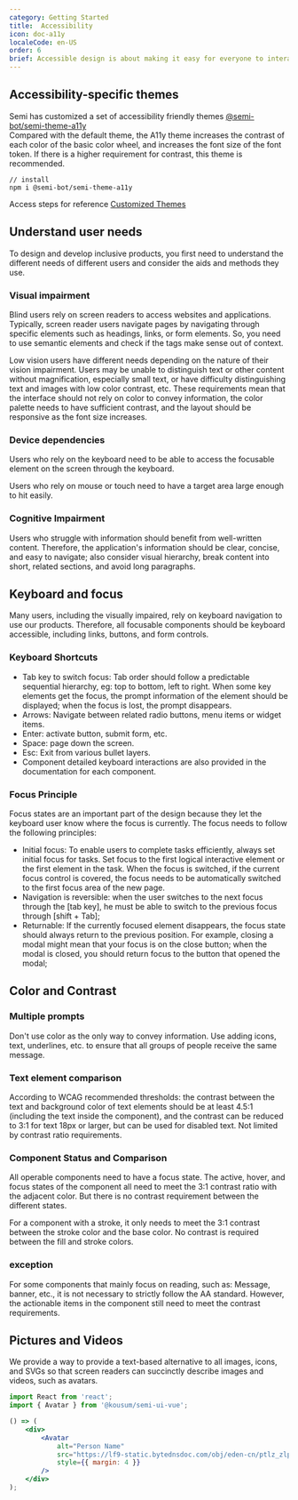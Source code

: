 ```yaml
---
category: Getting Started
title:  Accessibility
icon: doc-a11y
localeCode: en-US
order: 6
brief: Accessible design is about making it easy for everyone to interact with products, including those with disabilities, to provide a better experience for everyone. The Semi design system is designed to remove barriers and create inclusive product experiences that work for all.
---
```


## Accessibility-specific themes
Semi has customized a set of accessibility friendly themes [@semi-bot/semi-theme-a11y](https://semi.design/dsm_store/theme?dsmID=2243)  
Compared with the default theme, the A11y theme increases the contrast of each color of the basic color wheel, and increases the font size of the font token. If there is a higher requirement for contrast, this theme is recommended.   

```
// install
npm i @semi-bot/semi-theme-a11y
```

Access steps for reference [Customized Themes](https://semi.design/en-US/start/customize-theme#When%20using%20webpack%20as%20a%20build%20tool)

## Understand user needs

To design and develop inclusive products, you first need to understand the different needs of different users and consider the aids and methods they use.

### Visual impairment

Blind users rely on screen readers to access websites and applications. Typically, screen reader users navigate pages by navigating through specific elements such as headings, links, or form elements.
So, you need to use semantic elements and check if the tags make sense out of context.

Low vision users have different needs depending on the nature of their vision impairment. Users may be unable to distinguish text or other content without magnification, especially small text, or have difficulty distinguishing text and images with low color contrast, etc.
These requirements mean that the interface should not rely on color to convey information, the color palette needs to have sufficient contrast, and the layout should be responsive as the font size increases.

### Device dependencies

Users who rely on the keyboard need to be able to access the focusable element on the screen through the keyboard.

Users who rely on mouse or touch need to have a target area large enough to hit easily.

### Cognitive Impairment

Users who struggle with information should benefit from well-written content.
Therefore, the application's information should be clear, concise, and easy to navigate; also consider visual hierarchy, break content into short, related sections, and avoid long paragraphs.

## Keyboard and focus

Many users, including the visually impaired, rely on keyboard navigation to use our products. Therefore, all focusable components should be keyboard accessible, including links, buttons, and form controls.

### Keyboard Shortcuts

- Tab key to switch focus: Tab order should follow a predictable sequential hierarchy, eg: top to bottom, left to right. When some key elements get the focus, the prompt information of the element should be displayed; when the focus is lost, the prompt disappears.
- Arrows: Navigate between related radio buttons, menu items or widget items.
- Enter: activate button, submit form, etc.
- Space: page down the screen.
- Esc: Exit from various bullet layers.
- Component detailed keyboard interactions are also provided in the documentation for each component.

### Focus Principle

Focus states are an important part of the design because they let the keyboard user know where the focus is currently. The focus needs to follow the following principles:

- Initial focus: To enable users to complete tasks efficiently, always set initial focus for tasks. Set focus to the first logical interactive element or the first element in the task. When the focus is switched, if the current focus control is covered, the focus needs to be automatically switched to the first focus area of ​​the new page.
- Navigation is reversible: when the user switches to the next focus through the [tab key], he must be able to switch to the previous focus through [shift + Tab];
- Returnable: If the currently focused element disappears, the focus state should always return to the previous position. For example, closing a modal might mean that your focus is on the close button; when the modal is closed, you should return focus to the button that opened the modal;

## Color and Contrast

### Multiple prompts

Don't use color as the only way to convey information. Use adding icons, text, underlines, etc. to ensure that all groups of people receive the same message.

<ImageBox alt="Multiple tips to do and don't example" url='https://lf3-static.bytednsdoc.com/obj/eden-cn/ptlz_zlp/ljhwZthlaukjlkulzlp/a11y-do-and-donot.png' darkUrl ="https://lf3-static.bytednsdoc.com/obj/eden-cn/ptlz_zlp/ljhwZthlaukjlkulzlp/a11y-do-and-donot-dark.png" />

### Text element comparison

According to WCAG recommended thresholds: the contrast between the text and background color of text elements should be at least 4.5:1 (including the text inside the component), and the contrast can be reduced to 3:1 for text 18px or larger, but can be used for disabled text. Not limited by contrast ratio requirements.

<ImageBox alt="Text element comparison example" url="https://lf3-static.bytednsdoc.com/obj/eden-cn/ptlz_zlp/ljhwZthlaukjlkulzlp/a11y-color-contrast.png" darkUrl="https://lf3-static.bytednsdoc.com/obj/eden-cn/ptlz_zlp/ljhwZthlaukjlkulzlp/a11y-color-contrast-dark.png" />

### Component Status and Comparison

All operable components need to have a focus state. The active, hover, and focus states of the component all need to meet the 3:1 contrast ratio with the adjacent color. But there is no contrast requirement between the different states.

For a component with a stroke, it only needs to meet the 3:1 contrast between the stroke color and the base color. No contrast is required between the fill and stroke colors.

<ImageBox alt="Component state and contrast example" url="https://lf3-static.bytednsdoc.com/obj/eden-cn/ptlz_zlp/ljhwZthlaukjlkulzlp/a11y-component-state-contrast.png" darkUrl="https://lf3-static.bytednsdoc.com/obj/eden-cn/ptlz_zlp/ljhwZthlaukjlkulzlp/a11y-component-state-contrast-dark.png" />


### exception

For some components that mainly focus on reading, such as: Message, banner, etc., it is not necessary to strictly follow the AA standard. However, the actionable items in the component still need to meet the contrast requirements.

<ImageBox alt="Example of exceptions" url="https://lf3-static.bytednsdoc.com/obj/eden-cn/ptlz_zlp/ljhwZthlaukjlkulzlp/a11y-color-contrast-special.png" darkUrl="https://lf3-static.bytednsdoc.com/obj/eden-cn/ptlz_zlp/ljhwZthlaukjlkulzlp/a11y-color-contrast-special-dark.png" />

## Pictures and Videos

We provide a way to provide a text-based alternative to all images, icons, and SVGs so that screen readers can succinctly describe images and videos, such as avatars.


```jsx live=true
import React from 'react';
import { Avatar } from '@kousum/semi-ui-vue';

() => (
    <div>
        <Avatar
            alt="Person Name"
            src="https://lf9-static.bytednsdoc.com/obj/eden-cn/ptlz_zlp/ljhwZthlaukjlkulzlp/a11y-img-alt-avatar.png"
            style={{ margin: 4 }}
        />
    </div>
);
```
